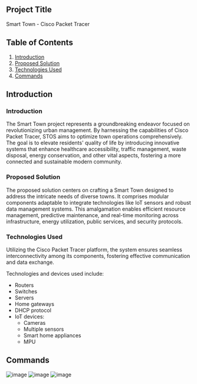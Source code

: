 ## Project Title
Smart Town - Cisco Packet Tracer

## Table of Contents
1. [Introduction](#introduction)
2. [Proposed Solution](#proposed-solution)
3. [Technologies Used](#technologies-used)
4. [Commands](#commands)

## Introduction
### Introduction
The Smart Town project represents a groundbreaking endeavor focused on revolutionizing urban management. By harnessing the capabilities of Cisco Packet Tracer, STOS aims to optimize town operations comprehensively. The goal is to elevate residents' quality of life by introducing innovative systems that enhance healthcare accessibility, traffic management, waste disposal, energy conservation, and other vital aspects, fostering a more connected and sustainable modern community.

### Proposed Solution
The proposed solution centers on crafting a Smart Town designed to address the intricate needs of diverse towns. It comprises modular components adaptable to integrate technologies like IoT sensors and robust data management systems. This amalgamation enables efficient resource management, predictive maintenance, and real-time monitoring across infrastructure, energy utilization, public services, and security protocols.

### Technologies Used
Utilizing the Cisco Packet Tracer platform, the system ensures seamless interconnectivity among its components, fostering effective communication and data exchange. 

Technologies and devices used include:
- Routers
- Switches
- Servers
- Home gateways
- DHCP protocol
- IoT devices:
  - Cameras
  - Multiple sensors
  - Smart home appliances
  - MPU
## Commands
![image](https://github.com/IRims/Smart_City/assets/122692816/5f63f492-fa4c-429f-8960-69499c42131a)
![image](https://github.com/IRims/Smart_City/assets/122692816/1520ced4-06b7-4cc9-940b-b27176312108)
![image](https://github.com/IRims/Smart_City/assets/122692816/d3b04f8a-281c-4ec5-b260-60d34de6d919)

